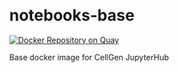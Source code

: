 # notebooks-base

[![Docker Repository on Quay](https://quay.io/repository/cellgeni/notebooks-base/status "Docker Repository on Quay")](https://quay.io/repository/cellgeni/notebooks-base)

Base docker image for CellGen JupyterHub
